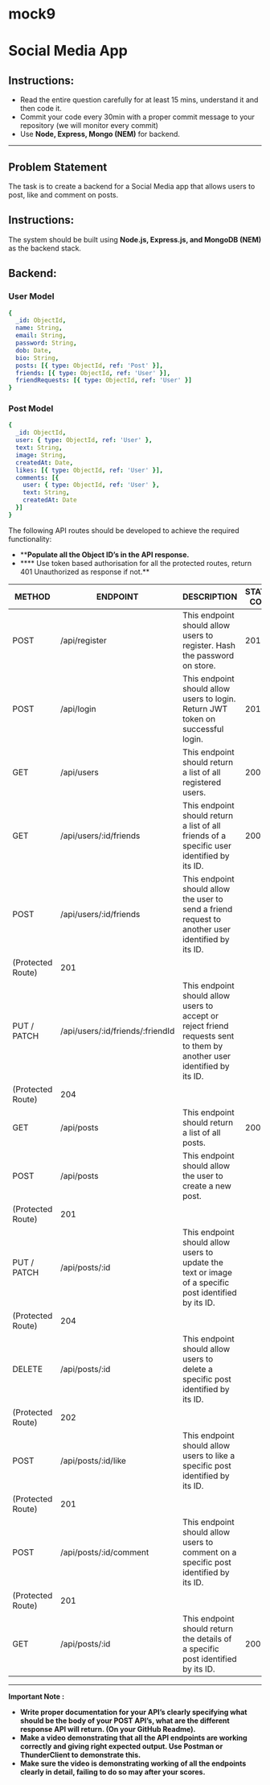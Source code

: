 # mock9

# Social Media App

## Instructions:

- Read the entire question carefully for at least 15 mins, understand it and then code it.
- Commit your code every 30min with a proper commit message to your repository (we will monitor every commit)
- Use **Node, Express, Mongo (NEM)** for backend.

---

## Problem Statement

The task is to create a backend for a Social Media app that allows users to post, like and comment on posts.

## **Instructions:**

The system should be built using **Node.js, Express.js, and MongoDB (NEM)** as the backend stack.

## **Backend:**

### **User Model**

```yaml
{
  _id: ObjectId,
  name: String,
  email: String,
  password: String,
  dob: Date,
  bio: String,
  posts: [{ type: ObjectId, ref: 'Post' }],
  friends: [{ type: ObjectId, ref: 'User' }],
  friendRequests: [{ type: ObjectId, ref: 'User' }]
}
```

### **Post Model**

```yaml
{
  _id: ObjectId,
  user: { type: ObjectId, ref: 'User' },
  text: String,
  image: String,
  createdAt: Date,
  likes: [{ type: ObjectId, ref: 'User' }],
  comments: [{
    user: { type: ObjectId, ref: 'User' },
    text: String,
    createdAt: Date
  }]
}
```

The following API routes should be developed to achieve the required functionality:

- ****Populate all the Object ID’s in the API response.**
- **** Use token based authorisation for all the protected routes, return 401 Unauthorized as response if not.**

| METHOD | ENDPOINT | DESCRIPTION | STATUS CODE |
| --- | --- | --- | --- |
| POST | /api/register | This endpoint should allow users to register. Hash the password on store. | 201 |
| POST | /api/login | This endpoint should allow users to login. Return JWT token on successful login. | 201 |
| GET | /api/users | This endpoint should return a list of all registered users.  | 200 |
| GET | /api/users/:id/friends | This endpoint should return a list of all friends of a specific user identified by its ID. | 200 |
| POST | /api/users/:id/friends | This endpoint should allow the user to send a friend request to another user identified by its ID.
(Protected Route) | 201 |
| PUT / PATCH | /api/users/:id/friends/:friendId | This endpoint should allow users to accept or reject friend requests sent to them by another user identified by its ID.
(Protected Route) | 204 |
| GET | /api/posts | This endpoint should return a list of all posts. | 200 |
| POST | /api/posts | This endpoint should allow the user to create a new post.
(Protected Route) | 201 |
| PUT / PATCH | /api/posts/:id | This endpoint should allow users to update the text or image of a specific post identified by its ID.
(Protected Route) | 204 |
| DELETE | /api/posts/:id | This endpoint should allow users to delete a specific post identified by its ID.
(Protected Route) | 202 |
| POST | /api/posts/:id/like | This endpoint should allow users to like a specific post identified by its ID.
(Protected Route) | 201 |
| POST | /api/posts/:id/comment | This endpoint should allow users to comment on a specific post identified by its ID.
(Protected Route) | 201 |
| GET | /api/posts/:id | This endpoint should return the details of a specific post identified by its ID. | 200 |

---

**Important Note :**

- **Write proper documentation for your API’s clearly specifying what should be the body of your POST API’s, what are the different response API will return. (On your GitHub Readme).**
- **Make a video demonstrating that all the API endpoints are working correctly and giving right expected output. Use Postman or ThunderClient to demonstrate this.**
- **Make sure the video is demonstrating working of all the endpoints clearly in detail, failing to do so may after your scores.**
